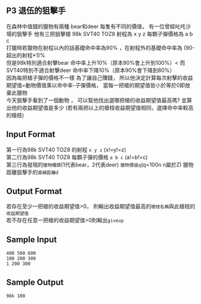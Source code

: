 ## P3 退伍的狙擊手 ##
在森林中值錢的獵物有兩種 bear和deer 每隻有不同的價值，
有一位曾經叱吒沙場的狙擊手 他有三把狙擊槍 
98k SVT40 TOZ8  射程為 x y z 每顆子彈價格為 a b c<br>
打獵時若獵物在射程以內的話基礎命中率為90%
，在射程外的基礎命中率為 (90-超出的射程*1)%<br>
但是98k特別適合射擊bear 命中率上升10%（原本90%會上升到100%）<
而SVT40特別不適合射擊deer 命中率下降10%（原本90%會下降到80%）<br>
因為每把槍子彈的價格不一樣 為了讓自己賺錢， 
所以他決定計算每次射擊的收益期望值=動物價值乘以命中率-子彈價格，
當每一把槍的期望值皆小於等於0即放棄此獵物 <br>
今天狙擊手看到了一個動物 ，
可以幫他找出選哪把槍的收益期望值最高嗎?
並算出他的收益期望值是多少
(若有兩把以上的槍枝收益期望值相同，選擇命中率較高的槍枝)<br>
## Input Format ##
第一行為98k SVT40 TOZ8 的射程 `x y z` (x!=y!=z)<br>
第二行為98k SVT40 TOZ8 每顆子彈的價格 `a b c` (a!=b!=c)<br>
第三行為發現的`獵物種類`(1代表bear，2代表deer) `獵物價值q`(q=100n n屬於Z) 
獵物距離狙擊手的`直線距離d`<br>
## Output Format ##

若存在至少一把槍的收益期望值>0，
則輸出收益期望值最高的`槍枝名稱`與此槍枝的`收益期望值`<br>
若不存在任意一把槍的收益期望值>0則輸出`giveup`

## Sample Input ##
```
400 500 600
100 200 300
1 200 300

```
## Sample Output ##
```
98k 100
```